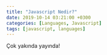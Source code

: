 ```yaml
---
title: "Javascript Nedir?"
date: 2019-10-14 03:21:00 +0300
categories: [Languages, Javascript]
tags: [javascript, languages]
---
```


Çok yakında yayında!